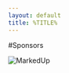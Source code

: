 ```yaml
---
layout: default
title: %TITLE%
---
```

#Sponsors

![MarkedUp](https://raw.githubusercontent.com/wiki/akkadotnet/akka.net/images/sponsors/MarkedUp.png)
